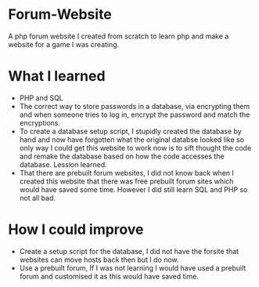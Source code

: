 # Forum-Website
A php forum website I created from scratch to learn php and make a website for a game I was creating.

# What I learned
* PHP and SQL
* The correct way to store passwords in a database, via encrypting them and when someone tries to log in, encrypt the password and match the encryptions.
* To create a database setup script, I stupidly created the database by hand and now have forgotten what the original databse looked like so only way I could get this website to work now is to sift thought the code and remake the database based on how the code accesses the database. Lession learned.
* That there are prebuilt forum websites, I did not know back when I created this website that there was free prebuilt forum sites which would have saved some time. However I did still learn SQL and PHP so not all bad.

# How I could improve
* Create a setup script for the database, I did not have the forsite that websites can move hosts back then but I do now.
* Use a prebuilt forum, If I was not learning I would have used a prebuilt forum and customised it as this would have saved time.
